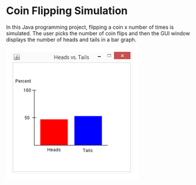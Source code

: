 # Coin Flipping Simulation

In this Java programming project, flipping a coin x number of times is simulated. The user picks the number of coin flips and then the GUI window displays the number of heads and tails in a bar graph.

![Heads vs. Tails](https://github.com/mbcolson/Academic-Programming-Projects/blob/master/Coin_Flipping_Simulation/Coin_Flipping_Simulation_Screenshot.png)
